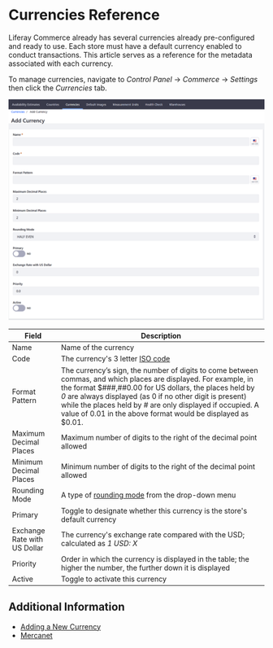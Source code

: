 # Currencies Reference

Liferay Commerce already has several currencies already pre-configured and ready to use. Each store must have a default currency enabled to conduct transactions. This article serves as a reference for the metadata associated with each currency.

To manage currencies, navigate to _Control Panel_ → _Commerce_ → _Settings_ then click the _Currencies_ tab.

![Adding a New Currency](./currencies-reference/images/01.png)

| Field | Description |
| --- | --- |
| Name | Name of the currency |
| Code | The currency's 3 letter [ISO code](https://www.currency-iso.org/en/home/tables/table-a1.html) |
| Format Pattern | The currency’s sign, the number of digits to come between commas, and which places are displayed. For example, in the format $###,##0.00 for US dollars, the places held by _0_ are always displayed (as 0 if no other digit is present) while the places held by _#_ are only displayed if occupied. A value of 0.01 in the above format would be displayed as $0.01. |
| Maximum Decimal Places | Maximum number of digits to the right of the decimal point allowed |
| Minimum Decimal Places | Minimum number of digits to the right of the decimal point allowed |
| Rounding Mode | A type of [rounding mode](https://en.wikipedia.org/wiki/Rounding#Directed_rounding_to_an_integer) from the drop-down menu |
| Primary | Toggle to designate whether this currency is the store's default currency |
| Exchange Rate with US Dollar | The currency's exchange rate compared with the USD; calculated as _1 USD: X_ |
| Priority | Order in which the currency is displayed in the table; the higher the number, the further down it is displayed |
| Active | Toggle to activate this currency |

## Additional Information

* [Adding a New Currency](./adding-a-new-currency.md)
* [Mercanet](../sales/mercanet.md)
